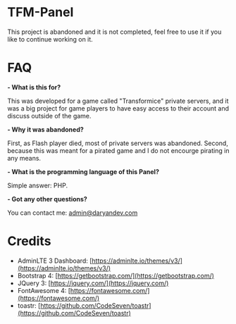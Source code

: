 
# TFM-Panel
This project is abandoned and it is not completed, feel free to use it if you like to continue working on it.

# FAQ
**- What is this for?**

This was developed for a game called "Transformice" private servers, and it was a big project for game players to have easy access to their account and discuss outside of the game.

**- Why it was abandoned?**

First, as Flash player died, most of private servers was abandoned.
Second, because this was meant for a pirated game and I do not encourge pirating in any means.

**- What is the programming language of this Panel?**

Simple answer: PHP.

**- Got any other questions?**

You can contact me: [admin@daryandev.com](mailto:admin@daryandev.com)

# Credits
- AdminLTE 3 Dashboard: [https://adminlte.io/themes/v3/](https://adminlte.io/themes/v3/)
- Bootstrap 4: [https://getbootstrap.com/](https://getbootstrap.com/)
- JQuery 3: [https://jquery.com/](https://jquery.com/)
- FontAwesome 4: [https://fontawesome.com/](https://fontawesome.com/)
- toastr: [https://github.com/CodeSeven/toastr](https://github.com/CodeSeven/toastr)
